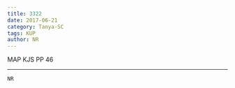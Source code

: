 ```yaml
---
title: 3322
date: 2017-06-21
category: Tanya-SC
tags: KUP
author: NR
---
```


MAP KJS PP 46

---



`NR`
